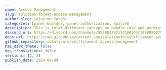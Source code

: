 ```yaml
---
name: Access-Management
slug: solution-forest-access-management
author_slug: solution-forest
categories: [panel-builder, panel-authorization, spatie]
description: This is total different concept on handle role and permission. A RBAC permission control through spatie/laravel-permission.
discord_url: https://discord.com/channels/883083792112300104/1279090079817535529
docs_url: https://raw.githubusercontent.com/solutionforest/filament-access-management/2.x/README.md
github_repository: solutionforest/filament-access-management
has_dark_theme: false
has_translations: false
versions: [2, 3]
publish_date: 2024-09-09
---
```

